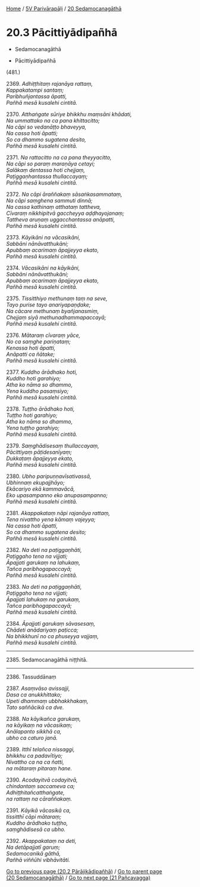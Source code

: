 
[Home](/) / [5V Parivārapāḷi](../../5V.md) / [20 Sedamocanagāthā](../20.md)

# 20.3 Pācittiyādipañhā

* Sedamocanagāthā

* Pācittiyādipañhā

(481.)

2369\. _Adhiṭṭhitaṃ rajanāya rattaṃ,_  
_Kappakatampi santaṃ;_  
_Paribhuñjantassa āpatti,_  
_Pañhā mesā kusalehi cintitā._  


2370\. _Atthaṅgate sūriye bhikkhu maṃsāni khādati,_  
_Na ummattako na ca pana khittacitto;_  
_Na cāpi so vedanāṭṭo bhaveyya,_  
_Na cassa hoti āpatti;_  
_So ca dhammo sugatena desito,_  
_Pañhā mesā kusalehi cintitā._  


2371\. _Na rattacitto na ca pana theyyacitto,_  
_Na cāpi so paraṃ maraṇāya cetayi;_  
_Salākaṃ dentassa hoti chejjaṃ,_  
_Paṭiggaṇhantassa thullaccayaṃ;_  
_Pañhā mesā kusalehi cintitā._  


2372\. _Na cāpi āraññakaṃ sāsaṅkasammataṃ,_  
_Na cāpi saṃghena sammuti dinnā;_  
_Na cassa kathinaṃ atthataṃ tattheva,_  
_Cīvaraṃ nikkhipitvā gaccheyya aḍḍhayojanaṃ;_  
_Tattheva aruṇaṃ uggacchantassa anāpatti,_  
_Pañhā mesā kusalehi cintitā._  


2373\. _Kāyikāni na vācasikāni,_  
_Sabbāni nānāvatthukāni;_  
_Apubbaṃ acarimaṃ āpajjeyya ekato,_  
_Pañhā mesā kusalehi cintitā._  


2374\. _Vācasikāni na kāyikāni,_  
_Sabbāni nānāvatthukāni;_  
_Apubbaṃ acarimaṃ āpajjeyya ekato,_  
_Pañhā mesā kusalehi cintitā._  


2375\. _Tissitthiyo methunaṃ taṃ na seve,_  
_Tayo purise tayo anariyapaṇḍake;_  
_Na cācare methunaṃ byañjanasmiṃ,_  
_Chejjaṃ siyā methunadhammapaccayā;_  
_Pañhā mesā kusalehi cintitā._  


2376\. _Mātaraṃ cīvaraṃ yāce,_  
_No ca saṃghe pariṇataṃ;_  
_Kenassa hoti āpatti,_  
_Anāpatti ca ñātake;_  
_Pañhā mesā kusalehi cintitā._  


2377\. _Kuddho ārādhako hoti,_  
_Kuddho hoti garahiyo;_  
_Atha ko nāma so dhammo,_  
_Yena kuddho pasaṃsiyo;_  
_Pañhā mesā kusalehi cintitā._  


2378\. _Tuṭṭho ārādhako hoti,_  
_Tuṭṭho hoti garahiyo;_  
_Atha ko nāma so dhammo,_  
_Yena tuṭṭho garahiyo;_  
_Pañhā mesā kusalehi cintitā._  


2379\. _Saṃghādisesaṃ thullaccayaṃ,_  
_Pācittiyaṃ pāṭidesanīyaṃ;_  
_Dukkaṭaṃ āpajjeyya ekato,_  
_Pañhā mesā kusalehi cintitā._  


2380\. _Ubho paripuṇṇavīsativassā,_  
_Ubhinnaṃ ekupajjhāyo;_  
_Ekācariyo ekā kammavācā,_  
_Eko upasampanno eko anupasampanno;_  
_Pañhā mesā kusalehi cintitā._  


2381\. _Akappakataṃ nāpi rajanāya rattaṃ,_  
_Tena nivattho yena kāmaṃ vajeyya;_  
_Na cassa hoti āpatti,_  
_So ca dhammo sugatena desito;_  
_Pañhā mesā kusalehi cintitā._  


2382\. _Na deti na paṭiggaṇhāti,_  
_Paṭiggaho tena na vijjati;_  
_Āpajjati garukaṃ na lahukaṃ,_  
_Tañca paribhogapaccayā;_  
_Pañhā mesā kusalehi cintitā._  


2383\. _Na deti na paṭiggaṇhāti,_  
_Paṭiggaho tena na vijjati;_  
_Āpajjati lahukaṃ na garukaṃ,_  
_Tañca paribhogapaccayā;_  
_Pañhā mesā kusalehi cintitā._  


2384\. _Āpajjati garukaṃ sāvasesaṃ,_  
_Chādeti anādariyaṃ paṭicca;_  
_Na bhikkhunī no ca phuseyya vajjaṃ,_  
_Pañhā mesā kusalehi cintitā._  


---

2385\. Sedamocanagāthā niṭṭhitā.



---

2386\. Tassuddānaṃ



2387\. _Asaṃvāso avissajji,_  
_Dasa ca anukkhittako;_  
_Upeti dhammaṃ ubbhakkhakaṃ,_  
_Tato saññācikā ca dve._  


2388\. _Na kāyikañca garukaṃ,_  
_na kāyikaṃ na vācasikaṃ;_  
_Anālapanto sikkhā ca,_  
_ubho ca caturo janā._  


2389\. _Itthī telañca nissaggi,_  
_bhikkhu ca padavītiyo;_  
_Nivattho ca na ca ñatti,_  
_na mātaraṃ pitaraṃ hane._  


2390\. _Acodayitvā codayitvā,_  
_chindantaṃ saccameva ca;_  
_Adhiṭṭhitañcatthaṅgate,_  
_na rattaṃ na cāraññakaṃ._  


2391\. _Kāyikā vācasikā ca,_  
_tissitthī cāpi mātaraṃ;_  
_Kuddho ārādhako tuṭṭho,_  
_saṃghādisesā ca ubho._  


2392\. _Akappakataṃ na deti,_  
_Na detāpajjatī garuṃ;_  
_Sedamocanikā gāthā,_  
_Pañhā viññūhi vibhāvitāti._  


[Go to previous page (20.2 Pārājikādipañhā)](20.2.md) / [Go to parent page (20 Sedamocanagāthā)](../20.md) / [Go to next page (21 Pañcavagga)](../21.md)



